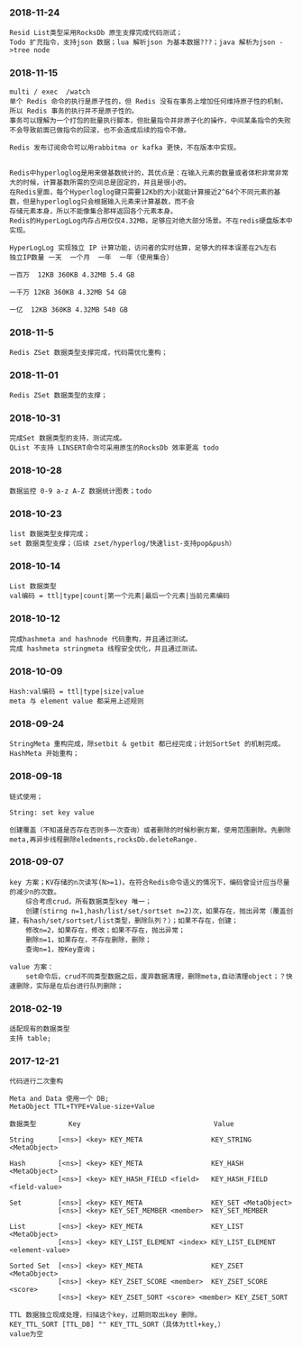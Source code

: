 ### 2018-11-24
    Resid List类型采用RocksDb 原生支撑完成代码测试；
    Todo 扩充指令，支持json 数据；lua 解析json 为基本数据???；java 解析为json ->tree node

### 2018-11-15

    multi / exec  /watch
    单个 Redis 命令的执行是原子性的，但 Redis 没有在事务上增加任何维持原子性的机制，所以 Redis 事务的执行并不是原子性的。
    事务可以理解为一个打包的批量执行脚本，但批量指令并非原子化的操作，中间某条指令的失败不会导致前面已做指令的回滚，也不会造成后续的指令不做。

    Redis 发布订阅命令可以用rabbitma or kafka 更快，不在版本中实现。


    Redis中hyperloglog是用来做基数统计的，其优点是：在输入元素的数量或者体积非常非常大的时候，计算基数所需的空间总是固定的，并且是很小的。
    在Redis里面，每个Hyperloglog键只需要12Kb的大小就能计算接近2^64个不同元素的基数，但是hyperloglog只会根据输入元素来计算基数，而不会
    存储元素本身，所以不能像集合那样返回各个元素本身。
    Redis的HyperLogLog内存占用仅仅4.32MB，足够应对绝大部分场景。不在redis硬盘版本中实现。
    
    HyperLogLog 实现独立 IP 计算功能，访问者的实时估算，足够大的样本误差在2%左右
    独立IP数量 一天  一个月  一年  一年（使用集合）
    
    一百万  12KB 360KB 4.32MB 5.4 GB
    
    一千万 12KB 360KB 4.32MB 54 GB
    
    一亿  12KB 360KB 4.32MB 540 GB
    

### 2018-11-5
    Redis ZSet 数据类型支撑完成，代码需优化重构；
    
### 2018-11-01
    Redis ZSet 数据类型的支撑；

### 2018-10-31
    完成Set 数据类型的支持，测试完成。
    QList 不支持 LINSERT命令可采用原生的RocksDb 效率更高 todo

### 2018-10-28
    数据监控 0-9 a-z A-Z 数据统计图表；todo

### 2018-10-23
    list 数据类型支撑完成；
    set 数据类型支撑；（后续 zset/hyperlog/快速list-支持pop&push）

### 2018-10-14
    List 数据类型 
    val编码 = ttl|type|count|第一个元素|最后一个元素|当前元素编码
    
### 2018-10-12
    完成hashmeta and hashnode 代码重构，并且通过测试。
    完成 hashmeta stringmeta 线程安全优化，并且通过测试。
    

### 2018-10-09 
    Hash:val编码 = ttl|type|size|value
    meta 与 element value 都采用上述规则 

### 2018-09-24
    StringMeta 重构完成，除setbit & getbit 都已经完成；计划SortSet 的机制完成。
    HashMeta 开始重构；


### 2018-09-18
    链式使用；

    String: set key value
    
    创建覆盖（不知道是否存在否则多一次查询）或者删除的时候秒删方案，使用范围删除。先删除meta,再异步线程删除eledments,rocksDb.deleteRange.
      

### 2018-09-07
    key 方案；KV存储的n次读写(N>=1)。在符合Redis命令语义的情况下，编码曾设计应当尽量的减少n的次数。
        综合考虑crud，所有数据类型key 唯一；
        创建(stirng n=1,hash/list/set/sortset n=2)次，如果存在，抛出异常（覆盖创建，有hash/set/sortset/list类型，删除队列？）；如果不存在，创建；
        修改n=2，如果存在，修改；如果不存在，抛出异常；
        删除n=1，如果存在，不存在删除，删除；
        查询n=1，按Key查询；
        
    value 方案：
        set命令后，crud不同类型数据之后，废弃数据清理，删除meta,自动清理object；？快速删除，实际是在后台进行队列删除；
        
        
### 2018-02-19
    
    适配现有的数据类型
    支持 table;

### 2017-12-21
    代码进行二次重构
    
    Meta and Data 使用一个 DB;
    MetaObject TTL+TYPE+Value-size+Value
    
    数据类型        Key                                 Value
    
    String      [<ns>] <key> KEY_META                 KEY_STRING <MetaObject>
    
    Hash        [<ns>] <key> KEY_META                 KEY_HASH <MetaObject>
                [<ns>] <key> KEY_HASH_FIELD <field>   KEY_HASH_FIELD <field-value>
                
    Set         [<ns>] <key> KEY_META                 KEY_SET <MetaObject>
                [<ns>] <key> KEY_SET_MEMBER <member>  KEY_SET_MEMBER
                
    List        [<ns>] <key> KEY_META                 KEY_LIST <MetaObject>
                [<ns>] <key> KEY_LIST_ELEMENT <index> KEY_LIST_ELEMENT <element-value>
                
    Sorted Set  [<ns>] <key> KEY_META                 KEY_ZSET <MetaObject>
                [<ns>] <key> KEY_ZSET_SCORE <member>  KEY_ZSET_SCORE <score>
                [<ns>] <key> KEY_ZSET_SORT <score> <member> KEY_ZSET_SORT
                
    TTL 数据独立现成处理，扫描这个key，过期则取出key 删除。
    KEY_TTL_SORT [TTL_DB] "" KEY_TTL_SORT（具体为ttl+key,）             value为空
    